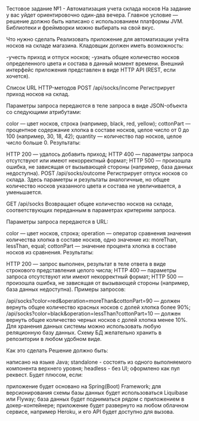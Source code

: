 Тестовое задание №1 - Автоматизация учета склада носков
На задание у вас уйдет ориентировочно один-два вечера. Главное условие — решение должно быть написано с использованием платформы JVM. Библиотеки и фреймворки можно выбирать на свой вкус.

Что нужно сделать
Реализовать приложение для автоматизации учёта носков на складе магазина. Кладовщик должен иметь возможность:

-учесть приход и отпуск носков;
-узнать общее количество носков определенного цвета и состава в данный момент времени.
Внешний интерфейс приложения представлен в виде HTTP API (REST, если хочется).

Список URL HTTP-методов
POST /api/socks/income
Регистрирует приход носков на склад.

Параметры запроса передаются в теле запроса в виде JSON-объекта со следующими атрибутами:

color — цвет носков, строка (например, black, red, yellow);
cottonPart — процентное содержание хлопка в составе носков, целое число от 0 до 100 (например, 30, 18, 42);
quantity — количество пар носков, целое число больше 0.
Результаты:

HTTP 200 — удалось добавить приход;
HTTP 400 — параметры запроса отсутствуют или имеют некорректный формат;
HTTP 500 — произошла ошибка, не зависящая от вызывающей стороны (например, база данных недоступна).
POST /api/socks/outcome
Регистрирует отпуск носков со склада. Здесь параметры и результаты аналогичные, но общее количество носков указанного цвета и состава не увеличивается, а уменьшается.

GET /api/socks
Возвращает общее количество носков на складе, соответствующих переданным в параметрах критериям запроса.

Параметры запроса передаются в URL:

color — цвет носков, строка;
operation — оператор сравнения значения количества хлопка в составе носков, одно значение из: moreThan, lessThan, equal;
cottonPart — значение процента хлопка в составе носков из сравнения.
Результаты:

HTTP 200 — запрос выполнен, результат в теле ответа в виде строкового представления целого числа;
HTTP 400 — параметры запроса отсутствуют или имеют некорректный формат;
HTTP 500 — произошла ошибка, не зависящая от вызывающей стороны (например, база данных недоступна).
Примеры запросов:

/api/socks?color=red&operation=moreThan&cottonPart=90 — должен вернуть общее количество красных носков с долей хлопка более 90%;
/api/socks?color=black&operation=lessThan?cottonPart=10 — должен вернуть общее количество черных носков с долей хлопка менее 10%.
Для хранения данных системы можно использовать любую реляционную базу данных. Схему БД желательно хранить в репозитории в любом удобном виде.

Как это сделать
Решение должно быть:

написано на языке Java;
standalone - состоять из одного выполняемого компонента верхнего уровня;
headless - без UI;
оформлено как пул реквест.
Будет плюсом, если:

приложение будет основано на Spring(Boot) Framework;
для версионирования схемы базы данных будет использоваться Liquibase или Flyway;
база данных будет подниматься рядом с приложением в докер-контейнере;
приложение будет развернуто на любом облачном сервисе, например Heroku, и его API будет доступно для вызова.
